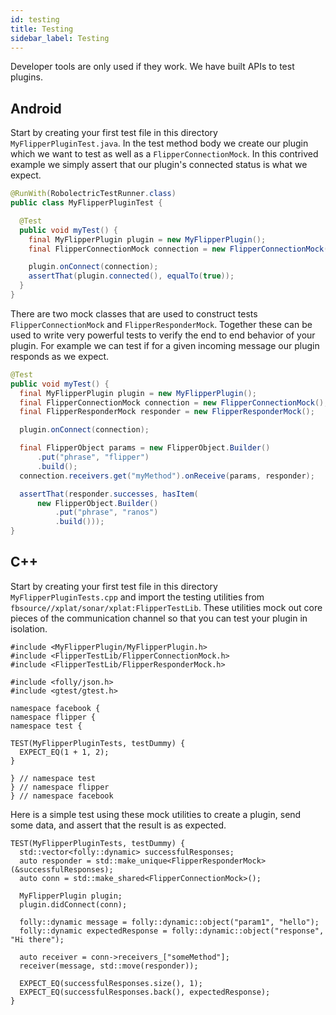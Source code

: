 ```yaml
---
id: testing
title: Testing
sidebar_label: Testing
---
```


Developer tools are only used if they work. We have built APIs to test plugins.

## Android

Start by creating your first test file in this directory `MyFlipperPluginTest.java`. In the test method body we create our plugin which we want to test as well as a `FlipperConnectionMock`. In this contrived example we simply assert that our plugin's connected status is what we expect.

```java
@RunWith(RobolectricTestRunner.class)
public class MyFlipperPluginTest {

  @Test
  public void myTest() {
    final MyFlipperPlugin plugin = new MyFlipperPlugin();
    final FlipperConnectionMock connection = new FlipperConnectionMock();

    plugin.onConnect(connection);
    assertThat(plugin.connected(), equalTo(true));
  }
}
```

There are two mock classes that are used to construct tests `FlipperConnectionMock` and `FlipperResponderMock`. Together these can be used to write very powerful tests to verify the end to end behavior of your plugin. For example we can test if for a given incoming message our plugin responds as we expect.

```java
@Test
public void myTest() {
  final MyFlipperPlugin plugin = new MyFlipperPlugin();
  final FlipperConnectionMock connection = new FlipperConnectionMock();
  final FlipperResponderMock responder = new FlipperResponderMock();

  plugin.onConnect(connection);

  final FlipperObject params = new FlipperObject.Builder()
      .put("phrase", "flipper")
      .build();
  connection.receivers.get("myMethod").onReceive(params, responder);

  assertThat(responder.successes, hasItem(
      new FlipperObject.Builder()
          .put("phrase", "ranos")
          .build()));
}
```

## C++

Start by creating your first test file in this directory `MyFlipperPluginTests.cpp` and import the testing utilities from `fbsource//xplat/sonar/xplat:FlipperTestLib`. These utilities mock out core pieces of the communication channel so that you can test your plugin in isolation.

```
#include <MyFlipperPlugin/MyFlipperPlugin.h>
#include <FlipperTestLib/FlipperConnectionMock.h>
#include <FlipperTestLib/FlipperResponderMock.h>

#include <folly/json.h>
#include <gtest/gtest.h>

namespace facebook {
namespace flipper {
namespace test {

TEST(MyFlipperPluginTests, testDummy) {
  EXPECT_EQ(1 + 1, 2);
}

} // namespace test
} // namespace flipper
} // namespace facebook
```

Here is a simple test using these mock utilities to create a plugin, send some data, and assert that the result is as expected.

```
TEST(MyFlipperPluginTests, testDummy) {
  std::vector<folly::dynamic> successfulResponses;
  auto responder = std::make_unique<FlipperResponderMock>(&successfulResponses);
  auto conn = std::make_shared<FlipperConnectionMock>();

  MyFlipperPlugin plugin;
  plugin.didConnect(conn);

  folly::dynamic message = folly::dynamic::object("param1", "hello");
  folly::dynamic expectedResponse = folly::dynamic::object("response", "Hi there");

  auto receiver = conn->receivers_["someMethod"];
  receiver(message, std::move(responder));

  EXPECT_EQ(successfulResponses.size(), 1);
  EXPECT_EQ(successfulResponses.back(), expectedResponse);
}
```

